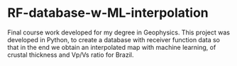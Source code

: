 # RF-database-w-ML-interpolation
Final course work developed for my degree in Geophysics. This project was developed in Python, to create a database with receiver function data so that in the end we obtain an interpolated map with machine learning, of crustal thickness and Vp/Vs ratio for Brazil.
